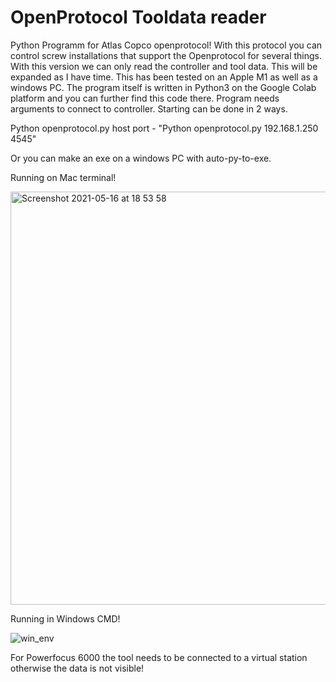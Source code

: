 # OpenProtocol Tooldata reader
Python Programm for Atlas Copco openprotocol!
With this protocol you can control screw installations that support the Openprotocol for several things. With this version we can only read the controller and tool data. This will be expanded as I have time. This has been tested on an Apple M1 as well as a windows PC.
The program itself is written in Python3 on the Google Colab platform and you can further find this code there.
Program needs arguments to connect to controller. Starting can be done in 2 ways.

Python openprotocol.py host port - "Python openprotocol.py 192.168.1.250 4545"

Or you can make an exe on a windows PC with auto-py-to-exe.

Running on Mac terminal!

<img width="661" alt="Screenshot 2021-05-16 at 18 53 58" src="https://user-images.githubusercontent.com/735103/118405446-3ff0ab80-b678-11eb-809a-0cc0f66b046b.png">

Running in Windows CMD!

![win_env](https://user-images.githubusercontent.com/735103/118589056-e84d5f80-b79f-11eb-9743-d5e0aa6aaaec.png)

For Powerfocus 6000 the tool needs to be connected to a virtual station otherwise the data is not visible!


